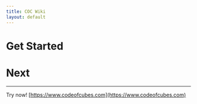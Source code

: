 ```yaml
---
title: COC Wiki
layout: default
---
```


# [](#header-1)Get Started

# [](#header-1)Next

---

Try now! [https://www.codeofcubes.com](https://www.codeofcubes.com)
